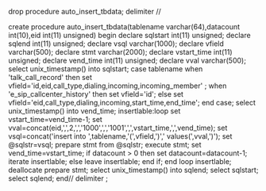  drop procedure auto_insert_tbdata;
 delimiter //
 
 create procedure auto_insert_tbdata(tablename varchar(64),datacount int(10),eid int(11) unsigned)
 begin
   declare sqlstart int(11) unsigned;
   declare sqlend int(11) unsigned;
   declare vsql varchar(1000);
   declare vfield varchar(500);
   declare stmt varchar(2000);
   declare vstart_time int(11) unsigned;
   declare vend_time int(11) unsigned;
   declare vval varchar(500);
   select unix_timestamp() into sqlstart;
   case tablename
        when 'talk_call_record' then 
	      set vfield='id,eid,call_type,dialing,incoming,incoming_member' ;
	when 'e_sip_callcenter_history' then
	      set vfield='id';
	else
	      set vfield='eid,call_type,dialing,incoming,start_time,end_time';
   end case;
   select unix_timestamp() into vend_time;
   insertlable:loop 
      set vstart_time=vend_time-1;
      set vval=concat(eid,',',2,',','1000',',','1001',',',vstart_time,',',vend_time);
      set vsql=concat('insert into ',tablename,'(',vfield,')',' values(',vval,')');
      set @sqlstr=vsql;
      prepare stmt from @sqlstr;
      execute stmt;
      set vend_time=vstart_time;
      if datacount > 0 then 
         set datacount=datacount-1;
         iterate insertlable; 
      else
         leave insertlable;
      end if;
   end loop insertlable;
   deallocate prepare stmt;
   select unix_timestamp() into sqlend;
   select sqlstart;
   select sqlend;
 end//
 delimiter ;

